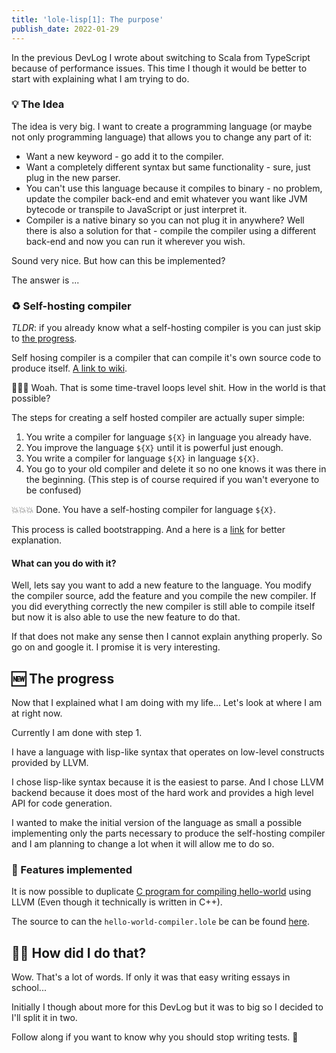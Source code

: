 ```yaml
---
title: 'lole-lisp[1]: The purpose'
publish_date: 2022-01-29
---
```


In the previous DevLog I wrote about switching to Scala from TypeScript because
of performance issues. This time I though it would be better to start with
explaining what I am trying to do.

### 💡 The Idea

The idea is very big. I want to create a programming language (or maybe not only
programming language) that allows you to change any part of it:

- Want a new keyword - go add it to the compiler.
- Want a completely different syntax but same functionality - sure, just plug in
  the new parser.
- You can't use this language because it compiles to binary - no problem, update
  the compiler back-end and emit whatever you want like JVM bytecode or
  transpile to JavaScript or just interpret it.
- Compiler is a native binary so you can not plug it in anywhere? Well there is
  also a solution for that - compile the compiler using a different back-end and
  now you can run it wherever you wish.

Sound very nice. But how can this be implemented?

The answer is ...

### ♻️ Self-hosting compiler

_TLDR_: if you already know what a self-hosting compiler is you can just skip to
[the progress](#the-progress).

Self hosing compiler is a compiler that can compile it's own source code to
produce itself.
[A link to wiki](https://en.wikipedia.org/wiki/Self-hosting_(compilers)).

🤯🤯🤯 Woah. That is some time-travel loops level shit. How in the world is that
possible?

The steps for creating a self hosted compiler are actually super simple:

1. You write a compiler for language `${X}` in language you already have.
2. You improve the language `${X}` until it is powerful just enough.
3. You write a compiler for language `${X}` in language `${X}`.
4. You go to your old compiler and delete it so no one knows it was there in the
   beginning. (This step is of course required if you wan't everyone to be
   confused)

💥💥💥 Done. You have a self-hosting compiler for language `${X}`.

This process is called bootstrapping. And a here is a
[link](https://en.wikipedia.org/wiki/Bootstrapping_(compilers)) for better
explanation.

#### What can you do with it?

Well, lets say you want to add a new feature to the language. You modify the
compiler source, add the feature and you compile the new compiler. If you did
everything correctly the new compiler is still able to compile itself but now it
is also able to use the new feature to do that.

If that does not make any sense then I cannot explain anything properly. So go
on and google it. I promise it is very interesting.

## 🆕 The progress

Now that I explained what I am doing with my life... Let's look at where I am at
right now.

Currently I am done with step 1.

I have a language with lisp-like syntax that operates on low-level constructs
provided by LLVM.

I chose lisp-like syntax because it is the easiest to parse. And I chose LLVM
backend because it does most of the hard work and provides a high level API for
code generation.

I wanted to make the initial version of the language as small a possible
implementing only the parts necessary to produce the self-hosting compiler and I
am planning to change a lot when it will allow me to do so.

### 💪 Features implemented

It is now possible to duplicate
[C program for compiling hello-world](https://github.com/MWGuy/llvm-hello/blob/master/main.cpp)
using LLVM (Even though it technically is written in C++).

The source to can the `hello-world-compiler.lole` be can be found
[here](https://github.com/glebbash/lole-lisp/blob/main/examples/hello-world-compiler.lole).

## 🤷‍♂️ How did I do that?

Wow. That's a lot of words. If only it was that easy writing essays in school...

Initially I though about more for this DevLog but it was to big so I decided to
I'll split it in two.

Follow along if you want to know why you should stop writing tests. 🤔
